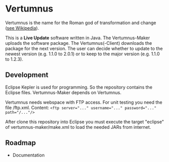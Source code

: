 # Vertumnus

Vertumnus is the name for the Roman god of transformation and change ([see Wikipedia](http://en.wikipedia.org/wiki/Vertumnus)).

This is a **Live Update** software written in Java. The Vertumnus-Maker uploads the software package.
The Vertumnus(-Client) downloads the package for the next version. The user can decide whether to update
to the newest version (e.g. 1.1.0 to 2.0.1) or to keep to the major version (e.g. 1.1.0 to 1.2.3).

## Development

Eclipse Kepler is used for programming. So the repository contains the Eclipse files.
Vertumnus-Maker depends on Vertumnus.

Vertumnus needs webspace with FTP access. For unit testing you need the file /ftp.xml.
Content: `<ftp server="..." username="..." password="..." path="/..."/>`

After clone this repository into Eclipse you must execute the target "eclipse" of vertumnus-maker/make.xml to load the needed JARs from internet.

## Roadmap

* Documentation
